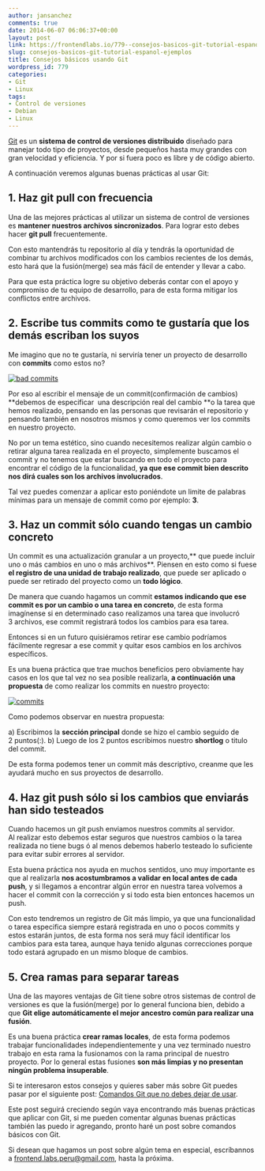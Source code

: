 ```yaml
---
author: jansanchez
comments: true
date: 2014-06-07 06:06:37+00:00
layout: post
link: https://frontendlabs.io/779--consejos-basicos-git-tutorial-espanol-ejemplos
slug: consejos-basicos-git-tutorial-espanol-ejemplos
title: Consejos básicos usando Git
wordpress_id: 779
categories:
- Git
- Linux
tags:
- Control de versiones
- Debian
- Linux
---
```


[Git](http://git-scm.com/) es un **sistema de control de versiones distribuido** diseñado para manejar todo tipo de proyectos, desde pequeños hasta muy grandes con gran velocidad y eficiencia.
Y por si fuera poco es libre y de código abierto.

A continuación veremos algunas buenas prácticas al usar Git:


## **1. Haz git pull con frecuencia**


Una de las mejores prácticas al utilizar un sistema de control de versiones es **mantener nuestros archivos sincronizados**. Para lograr esto debes hacer **git pull** frecuentemente.

Con esto mantendrás tu repositorio al día y tendrás la oportunidad de combinar tu archivos modificados con los cambios recientes de los demás, esto hará que la fusión(merge) sea más fácil de entender y llevar a cabo.

Para que esta práctica logre su objetivo deberás contar con el apoyo y compromiso de tu equipo de desarrollo, para de esta forma mitigar los conflictos entre archivos.


## **2. Escribe tus commits como te gustaría que los demás escriban los suyos**


Me imagino que no te gustaría, ni serviría tener un proyecto de desarrollo con **commits** como estos no?

[![bad commits](https://frontendlabs.io/wp-content/uploads/2014/06/coomits.png)](https://frontendlabs.io/wp-content/uploads/2014/06/coomits.png)

Por eso al escribir el mensaje de un commit(confirmación de cambios) **debemos de especificar  una descripción real del cambio **o la tarea que hemos realizado, pensando en las personas que revisarán el repositorio y pensando también en nosotros mismos y como queremos ver los commits en nuestro proyecto.

No por un tema estético, sino cuando necesitemos realizar algún cambio o retirar alguna tarea realizada en el proyecto, simplemente buscamos el commit y no tenemos que estar buscando en todo el proyecto para encontrar el código de la funcionalidad, **ya que ese commit bien descrito nos dirá cuales son los archivos involucrados**.

Tal vez puedes comenzar a aplicar esto poniéndote un limite de palabras mínimas para un mensaje de commit como por ejemplo: **3**.


## **3. Haz un commit sólo cuando tengas un cambio concreto**


Un commit es una actualización granular a un proyecto,** que puede incluir uno o más cambios en uno o más archivos**.
Piensen en esto como si fuese **el registro de una unidad de trabajo realizado**, que puede ser aplicado o puede ser retirado del proyecto como un **todo lógico**.

De manera que cuando hagamos un commit **estamos indicando que ese commit es por un cambio o una tarea en concreto**, de esta forma imagínense si en determinado caso realizamos una tarea que involucró 3 archivos, ese commit registrará todos los cambios para esa tarea.

Entonces si en un futuro quisiéramos retirar ese cambio podríamos fácilmente regresar a ese commit y quitar esos cambios en los archivos específicos.

Es una buena práctica que trae muchos beneficios pero obviamente hay casos en los que tal vez no sea posible realizarla, **a continuación una propuesta** de como realizar los commits en nuestro proyecto:

[![commits](https://frontendlabs.io/wp-content/uploads/2014/07/commits.png)](https://frontendlabs.io/wp-content/uploads/2014/07/commits.png)

Como podemos observar en nuestra propuesta:

a) Escribimos la **sección principal** donde se hizo el cambio seguido de 2 puntos(:).
b) Luego de los 2 puntos escribimos nuestro **shortlog** o titulo del commit.

De esta forma podemos tener un commit más descriptivo, creanme que les ayudará mucho en sus proyectos de desarrollo.


## **4. Haz git push sólo si los cambios que enviarás han sido testeados**


Cuando hacemos un git push enviamos nuestros commits al servidor. Al realizar esto debemos estar seguros que nuestros cambios o la tarea realizada no tiene bugs ó al menos debemos haberlo testeado lo suficiente para evitar subir errores al servidor.

Esta buena práctica nos ayuda en muchos sentidos, uno muy importante es que al realizarla **nos acostumbramos a validar en local antes de cada push**, y si llegamos a encontrar algún error en nuestra tarea volvemos a hacer el commit con la corrección y si todo esta bien entonces hacemos un push.

Con esto tendremos un registro de Git más limpio, ya que una funcionalidad o tarea especifica siempre estará registrada en uno o pocos commits y estos estarán juntos, de esta forma nos será muy fácil identificar los cambios para esta tarea, aunque haya tenido algunas correcciones porque todo estará agrupado en un mismo bloque de cambios.


## **5. Crea ramas para separar tareas**


Una de las mayores ventajas de Git tiene sobre otros sistemas de control de versiones es que la fusión(merge) por lo general funciona bien, debido a que **Git elige automáticamente el mejor ancestro común para realizar una fusión**.

Es una buena práctica **crear ramas locales**, de esta forma podemos trabajar funcionalidades independientemente y una vez terminado nuestro trabajo en esta rama la fusionamos con la rama principal de nuestro proyecto. Por lo general estas fusiones **son más limpias y no presentan ningún problema insuperable**.

Si te interesaron estos consejos y quieres saber más sobre Git puedes pasar por el siguiente post: [Comandos Git que no debes dejar de usar](https://frontendlabs.io/885--comandos-git-que-no-debes-dejar-de-usar-tutorial-espanol).

Este post seguirá creciendo según vaya encontrando más buenas prácticas que aplicar con Git, si me pueden comentar algunas buenas prácticas también las puedo ir agregando, pronto haré un post sobre comandos básicos con Git.

Si desean que hagamos un post sobre algún tema en especial, escríbannos a [frontend.labs.peru@gmail.com](mailto:frontend.labs.peru@gmail.com), hasta la próxima.


